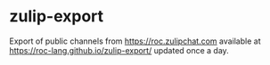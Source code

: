 # zulip-export
Export of public channels from https://roc.zulipchat.com available at https://roc-lang.github.io/zulip-export/ updated once a day.
